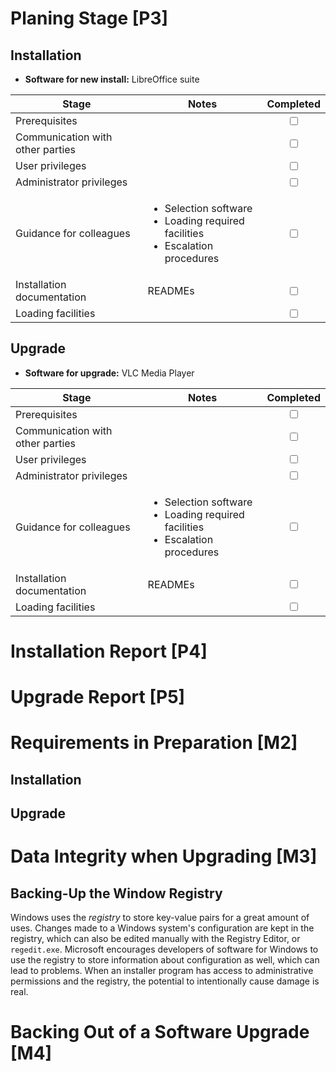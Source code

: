 # Planing Stage [P3]

## Installation

* **Software for new install:** LibreOffice suite

Stage | Notes | Completed
-|-|:-:
Prerequisites | | <input type="checkbox">
Communication with other parties | | <input type="checkbox">
User privileges | | <input type="checkbox">
Administrator privileges | | <input type="checkbox">
Guidance for colleagues | <ul><li>Selection software</li><li>Loading required facilities</li><li>Escalation procedures</li></ul> | <input type="checkbox">
Installation documentation | READMEs | <input type="checkbox">
Loading facilities |  | <input type="checkbox">

## Upgrade

* **Software for upgrade:** VLC Media Player

Stage | Notes | Completed
-|-|:-:
Prerequisites | | <input type="checkbox">
Communication with other parties | | <input type="checkbox">
User privileges | | <input type="checkbox">
Administrator privileges | | <input type="checkbox">
Guidance for colleagues | <ul><li>Selection software</li><li>Loading required facilities</li><li>Escalation procedures</li></ul> | <input type="checkbox">
Installation documentation | READMEs | <input type="checkbox">
Loading facilities | | <input type="checkbox">

# Installation Report [P4]

# Upgrade Report [P5]

# Requirements in Preparation [M2]

## Installation

## Upgrade

# Data Integrity when Upgrading [M3]

## Backing-Up the Window Registry

Windows uses the *registry* to store key-value pairs for a great amount of uses. Changes made to a Windows system's configuration are kept in the registry, which can also be edited manually with the Registry Editor, or `regedit.exe`. Microsoft encourages developers of software for Windows to use the registry to store information about configuration as well, which can lead to problems. When an installer program has access to administrative permissions and the registry, the potential to intentionally cause damage is real.

# Backing Out of a Software Upgrade [M4]

